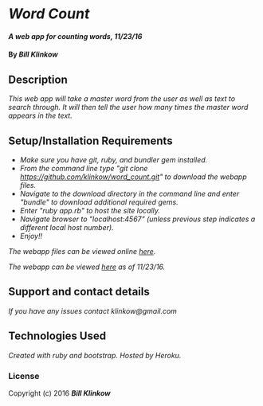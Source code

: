 # _Word Count_

#### _A web app for counting words, 11/23/16_

#### By _**Bill Klinkow**_

## Description

_This web app will take a master word from the user as well as text to search through.  It will then tell the user how many times the master word appears in the text._

## Setup/Installation Requirements

* _Make sure you have git, ruby, and bundler gem installed._
* _From the command line type "git clone https://github.com/klinkow/word_count.git" to download the webapp files._
* _Navigate to the download directory in the command line and enter "bundle" to download additional required gems._
* _Enter "ruby app.rb" to host the site locally._
* _Navigate browser to "localhost:4567" (unless previous step indicates a different local host number)._
* _Enjoy!!_

_The webapp files can be viewed online [here](https://github.com/klinkow/word_count)._

_The webapp can be viewed [here](https://blooming-eyrie-62934.herokuapp.com/) as of 11/23/16._

## Support and contact details

_If you have any issues contact klinkow@gmail.com_

## Technologies Used

_Created with ruby and bootstrap. Hosted by Heroku._

### License

Copyright (c) 2016 **_Bill Klinkow_**
